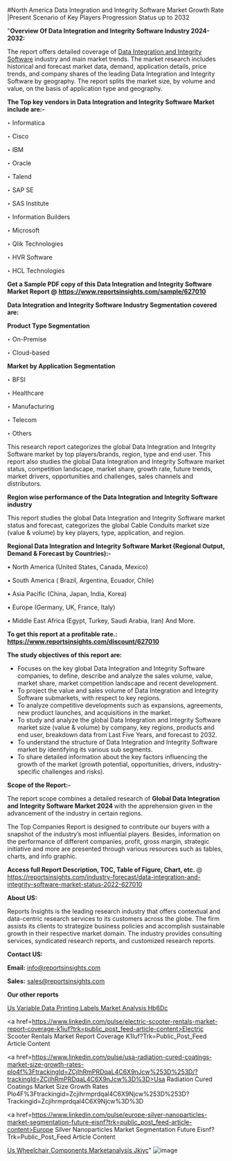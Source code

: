#North America Data Integration and Integrity Software Market Growth Rate |Present Scenario of Key Players Progression Status up to 2032

"<strong>Overview Of Data Integration and Integrity Software Industry 2024-2032:</strong>

The report offers detailed coverage of <a href=https://www.reportsinsights.com/sample/627010>Data Integration and Integrity Software</a> industry and main market trends. The market research includes historical and forecast market data, demand, application details, price trends, and company shares of the leading Data Integration and Integrity Software by geography. The report splits the market size, by volume and value, on the basis of application type and geography.

<strong>The Top key vendors in Data Integration and Integrity Software Market include are:- </strong>

‣ Informatica

‣ Cisco

‣ IBM

‣ Oracle

‣ Talend

‣ SAP SE

‣ SAS Institute

‣ Information Builders

‣ Microsoft

‣ Qlik Technologies

‣ HVR Software

‣ HCL Technologies

<strong>Get a Sample PDF copy of this Data Integration and Integrity Software Market Report </strong><strong>@ <a href=https://www.reportsinsights.com/sample/627010 style=color:#0000ff;>https://www.reportsinsights.com/sample/627010</a> </strong>

<strong>Data Integration and Integrity Software Industry Segmentation covered are:</strong>

<strong>Product Type Segmentation</strong>

‣    On-Premise

‣ Cloud-based

<strong>Market by Application Segmentation</strong>

‣   BFSI

‣ Healthcare

‣ Manufacturing

‣ Telecom

‣ Others

This research report categorizes the global Data Integration and Integrity Software market by top players/brands, region, type and end user. This report also studies the global Data Integration and Integrity Software market status, competition landscape, market share, growth rate, future trends, market drivers, opportunities and challenges, sales channels and distributors.

<strong>Region wise performance of the Data Integration and Integrity Software industry</strong><strong> </strong>

This report studies the global Data Integration and Integrity Software market status and forecast, categorizes the global Cable Conduits market size (value &amp; volume) by key players, type, application, and region. 

<strong>Regional Data Integration and Integrity Software Market (Regional Output, Demand &amp; Forecast by Countries):-</strong>

• North America (United States, Canada, Mexico)

• South America ( Brazil, Argentina, Ecuador, Chile)

• Asia Pacific (China, Japan, India, Korea)

• Europe (Germany, UK, France, Italy)

• Middle East Africa (Egypt, Turkey, Saudi Arabia, Iran) And More.

<strong>To get this report at a profitable rate.: <a href=https://www.reportsinsights.com/discount/627010 style=color:#0000ff;>https://www.reportsinsights.com/discount/627010</a></strong>

<strong>The study objectives of this report are:</strong>
<ul>
  <li>Focuses on the key global Data Integration and Integrity Software companies, to define, describe and analyze the sales volume, value, market share, market competition landscape and recent development.</li>
  <li>To project the value and sales volume of Data Integration and Integrity Software submarkets, with respect to key regions.</li>
  <li>To analyze competitive developments such as expansions, agreements, new product launches, and acquisitions in the market.</li>
  <li>To study and analyze the global Data Integration and Integrity Software market size (value &amp; volume) by company, key regions, products and end user, breakdown data from Last Five Years, and forecast to 2032.</li>
  <li>To understand the structure of Data Integration and Integrity Software market by identifying its various sub segments.</li>
  <li>To share detailed information about the key factors influencing the growth of the market (growth potential, opportunities, drivers, industry-specific challenges and risks).</li>
</ul>
<strong>Scope of the Report:-</strong><strong> </strong>

The report scope combines a detailed research of <strong>Global Data Integration and Integrity Software Market 2024 </strong>with the apprehension given in the advancement of the industry in certain regions.

The Top Companies Report is designed to contribute our buyers with a snapshot of the industry’s most influential players. Besides, information on the performance of different companies, profit, gross margin, strategic initiative and more are presented through various resources such as tables, charts, and info graphic.

<strong>Access full Report Description, TOC, Table of Figure, Chart, etc. </strong>@   <a href=https://reportsinsights.com/industry-forecast/data-integration-and-integrity-software-market-status-2022-627010 style=color:#0000ff;>https://reportsinsights.com/industry-forecast/data-integration-and-integrity-software-market-status-2022-627010</a>

<strong>About US:</strong>

Reports Insights is the leading research industry that offers contextual and data-centric research services to its customers across the globe. The firm assists its clients to strategize business policies and accomplish sustainable growth in their respective market domain. The industry provides consulting services, syndicated research reports, and customized research reports.

<strong>Contact US:</strong>

<p class=""""><b>Email:</b> <a href=mailto:info@reportsinsights.com>info@reportsinsights.com</a></p>
<p class=""""><b>Sales:</b> <a href=mailto:sales@reportsinsights.com>sales@reportsinsights.com</a></p>

<strong>Our other reports</strong>

<a href=https://www.linkedin.com/pulse/us-variable-data-printing-labels-market-analysis-hb6dc/>Us Variable Data Printing Labels Market Analysis Hb6Dc</a>

<a href=https://www.linkedin.com/pulse/electric-scooter-rentals-market-report-coverage-k1iuf?trk=public_post_feed-article-content>Electric Scooter Rentals Market Report Coverage K1Iuf?Trk=Public_Post_Feed Article Content</a>

<a href=https://www.linkedin.com/pulse/usa-radiation-cured-coatings-market-size-growth-rates-plo4f%3FtrackingId=ZCjIhRmPRDqaL4C6X9nJcw%253D%253D/?trackingId=ZCjIhRmPRDqaL4C6X9nJcw%3D%3D>Usa Radiation Cured Coatings Market Size Growth Rates Plo4F%3Ftrackingid=Zcjihrmprdqal4C6X9Njcw%253D%253D?Trackingid=Zcjihrmprdqal4C6X9Njcw%3D%3D</a>

<a href=https://www.linkedin.com/pulse/europe-silver-nanoparticles-market-segmentation-future-eisnf?trk=public_post_feed-article-content>Europe Silver Nanoparticles Market Segmentation Future Eisnf?Trk=Public_Post_Feed Article Content</a>

<a href=https://www.linkedin.com/pulse/us-wheelchair-components-marketanalysis-jkiyc/>Us Wheelchair Components Marketanalysis Jkiyc</a>"
![image](https://github.com/aakesh123242/RIMarket/assets/158431203/e972ec7a-6a11-4ddc-8783-327f71fdd326)
